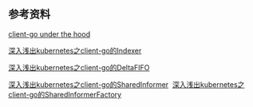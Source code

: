 ## 参考资料

[client-go under the hood](https://github.com/kubernetes/sample-controller/blob/master/docs/controller-client-go.md)

[深入浅出kubernetes之client-go的Indexer](https://blog.csdn.net/weixin_42663840/article/details/81530606)

[深入浅出kubernetes之client-go的DeltaFIFO](https://blog.csdn.net/weixin_42663840/article/details/81626789)

[深入浅出kubernetes之client-go的SharedInformer](https://blog.csdn.net/weixin_42663840/article/details/81699303) 
[深入浅出kubernetes之client-go的SharedInformerFactory](https://blog.csdn.net/weixin_42663840/article/details/81980022)